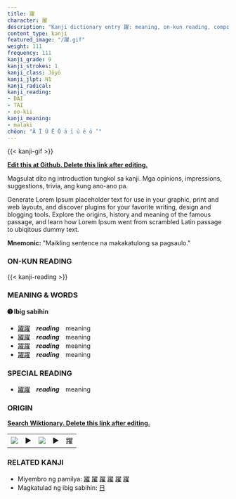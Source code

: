 ```yaml
---
title: 躍
character: 躍
description: "Kanji dictionary entry 躍: meaning, on-kun reading, compounds, origin, related kanji"
content_type: kanji
featured_image: "/躍.gif"
weight: 111
frequency: 111
kanji_grade: 9
kanji_strokes: 1
kanji_class: Jōyō
kanji_jlpt: N1
kanji_radical: 
kanji_reading: 
- DAI
- TAI
- oo-kii
kanji_meaning:
- malaki
chōon: "Ā Ī Ū Ē Ō ā ī ū ē ō ’"
---
```

[//]: # (Don't edit the line below. Kanji animated GIF code is automatically generated.)
{{< kanji-gif >}}

[//]: # (Edit below this line.)

**[Edit this at Github. Delete this link after editing.](https://github.com/tim0g/tim/tree/main/content/kanji/躍/index.md)**

Magsulat dito ng introduction tungkol sa kanji. Mga opinions, impressions, suggestions, trivia, ang kung ano-ano pa.

Generate Lorem Ipsum placeholder text for use in your graphic, print and web layouts, and discover plugins for your favorite writing, design and blogging tools. Explore the origins, history and meaning of the famous passage, and learn how Lorem Ipsum went from scrambled Latin passage to ubiqitous dummy text.
 
**Mnemonic:** "Maikling sentence na makakatulong sa pagsaulo."

### ON-KUN READING

[//]: # (Don't edit the line below. ON-KUN READING code is automatically generated.)
{{< kanji-reading >}}

### MEANING & WORDS

#### ➊ **Ibig sabihin**
  - [躍](../躍)[躍](../躍)　***reading***　meaning
  - [躍](../躍)[躍](../躍)　***reading***　meaning
  - [躍](../躍)[躍](../躍)　***reading***　meaning
  - [躍](../躍)[躍](../躍)　***reading***　meaning

### SPECIAL READING
  - [躍](../躍)[躍](../躍)　***reading***　meaning

### ORIGIN

**[Search Wiktionary. Delete this link after editing.](https://wiktionary.org/wiki/躍)**
<table class="kanji-table"><tr><td>
<img src="60px-躍-bronze.svg.png">
</td><td>▶</td><td>
<img src="60px-躍-oracle.svg.png">
</td><td>▶</td>
<td class="kanji-origin">躍</td>
</tr></table>

### RELATED KANJI
- Miyembro ng pamilya: [躍](../躍) [躍](../躍) [躍](../躍) [躍](../躍) [躍](../躍) [躍](../躍)
- Magkatulad ng ibig sabihin: [日](../日)
